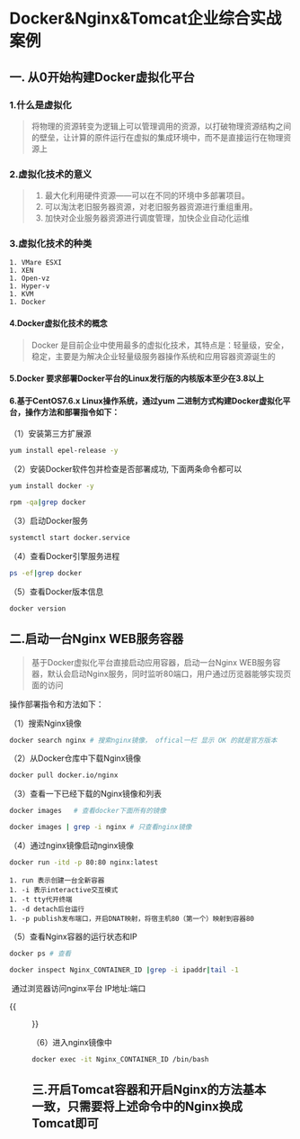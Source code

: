 # Docker&Nginx&Tomcat企业综合实战案例

## 一. 从0开始构建Docker虚拟化平台

### 1.什么是虚拟化

> ​		将物理的资源转变为逻辑上可以管理调用的资源，以打破物理资源结构之间的壁垒，让计算的原件运行在虚拟的集成环境中，而不是直接运行在物理资源上

### 2.虚拟化技术的意义

> 1. 最大化利用硬件资源——可以在不同的环境中多部署项目。
> 2. 可以淘汰老旧服务器资源，对老旧服务器资源进行重组重用。
> 3. 加快对企业服务器资源进行调度管理，加快企业自动化运维

### 3.虚拟化技术的种类

	1. VMare ESXI
	1. XEN
	1. Open-vz
	1. Hyper-v
	1. KVM
	1. Docker

#### 4.Docker虚拟化技术的概念

> Docker 是目前企业中使用最多的虚拟化技术，其特点是：轻量级，安全，稳定，主要是为解决企业轻量级服务器操作系统和应用容器资源诞生的 

#### 5.Docker 要求部署Docker平台的Linux发行版的内核版本至少在3.8以上

#### 6.基于CentOS7.6.x Linux操作系统，通过yum 二进制方式构建Docker虚拟化平台，操作方法和部署指令如下：

（1）安装第三方扩展源

```bash
yum install epel-release -y 
```

（2）安装Docker软件包并检查是否部署成功, 下面两条命令都可以

```bash
yum install docker -y
```

```bash
rpm -qa|grep docker
```

（3）启动Docker服务

```bash
systemctl start docker.service
```

（4）查看Docker引擎服务进程

```bash
ps -ef|grep docker
```

（5）查看Docker版本信息

```bash
docker version
```



## 二.启动一台Nginx WEB服务容器

> 基于Docker虚拟化平台直接启动应用容器，启动一台Nginx WEB服务容器，默认会启动Nginx服务，同时监听80端口，用户通过历览器能够实现页面的访问

操作部署指令和方法如下：

（1）搜索Nginx镜像

```bash
docker search nginx # 搜索nginx镜像， offical一栏 显示 OK 的就是官方版本
```

（2）从Docker仓库中下载Nginx镜像

```bash
docker pull docker.io/nginx
```

（3）查看一下已经下载的Nginx镜像和列表

```bash
docker images	# 查看docker下面所有的镜像
```

```bash
docker images | grep -i nginx # 只查看nginx镜像
```

（4）通过nginx镜像启动nginx镜像

```bash
docker run -itd -p 80:80 nginx:latest
```

	1. run 表示创建一台全新容器
	1. -i 表示interactive交互模式
	1. -t tty代开终端
	1. -d detach后台运行
	1. -p publish发布端口，开启DNAT映射，将宿主机80（第一个）映射到容器80

（5）查看Nginx容器的运行状态和IP

```bash
docker ps # 查看
```

```bash
docker inspect Nginx_CONTAINER_ID |grep -i ipaddr|tail -1
```

​	通过浏览器访问nginx平台 IP地址:端口

{{<figure src = "/images/docker-nginx-success-begin.png" title = "docker-nginx-success-begin">}}

（6）进入nginx镜像中

```bash
docker exec -it Nginx_CONTAINER_ID /bin/bash
```

## 三.开启Tomcat容器和开启Nginx的方法基本一致，只需要将上述命令中的Nginx换成Tomcat即可
